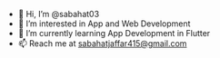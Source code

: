 - 👋 Hi, I’m @sabahat03
- 👀 I’m interested in App and Web Development
- 🌱 I’m currently learning App Development in Flutter
- 📫 Reach me at sabahatjaffar415@gmail.com
